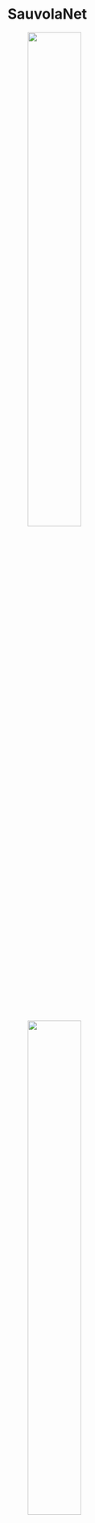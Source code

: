 # SauvolaNet
<figure class="header">
  <img src="https://www.um.edu.mo/wp-content/uploads/2020/09/UM-Logo_V-Black-1024x813.png" width="50%">
  <img src="https://viplab.cis.um.edu.mo/images/logo_5.JPG" width="50%">    
</figure>

